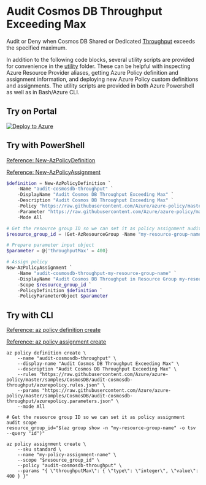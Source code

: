 # Audit Cosmos DB Throughput Exceeding Max

Audit or Deny when Cosmos DB Shared or Dedicated [Throughput](https://docs.microsoft.com/azure/cosmos-db/set-throughput) exceeds the specified maximum.

In addition to the following code blocks, several utility scripts are provided for convenience in the [utility](./utility) folder. These can be helpful with inspecting Azure Resource Provider aliases, getting Azure Policy definition and assignment information, and deploying new Azure Policy custom definitions and assignments. The utility scripts are provided in both Azure Powershell as well as in Bash/Azure CLI.

## Try on Portal

[![Deploy to Azure](http://azuredeploy.net/deploybutton.png)](https://portal.azure.com/#blade/Microsoft_Azure_Policy/CreatePolicyDefinitionBlade/uri/https%3A%2F%2Fraw.githubusercontent.com%2FAzure%2Fazure-policy%2Fmaster%2Fsamples%2FCosmosDB%2Faudit-cosmosdb-throughput%2Fazurepolicy.json)

## Try with PowerShell

[Reference: New-AzPolicyDefinition](https://docs.microsoft.com/powershell/module/az.resources/new-azpolicydefinition)

[Reference: New-AzPolicyAssignment](https://docs.microsoft.com/powershell/module/az.resources/new-azpolicyassignment)

````powershell
$definition = New-AzPolicyDefinition `
    -Name "audit-cosmosdb-throughput" `
    -DisplayName "Audit Cosmos DB Throughput Exceeding Max" `
    -Description "Audit Cosmos DB Throughput Exceeding Max" `
    -Policy "https://raw.githubusercontent.com/Azure/azure-policy/master/samples/CosmosDB/audit-cosmosdb-throughput/azurepolicy.rules.json" `
    -Parameter "https://raw.githubusercontent.com/Azure/azure-policy/master/samples/CosmosDB/audit-cosmosdb-throughput/azurepolicy.parameters.json" `
    -Mode All

# Get the resource group ID so we can set it as policy assignment audit scope
$resource_group_id = (Get-AzResourceGroup -Name "my-resource-group-name").ResourceId

# Prepare parameter input object
$parameter = @{'throughputMax' = 400}

# Assign policy
New-AzPolicyAssignment `
    -Name "audit-cosmosdb-throughput-my-resource-group-name" `
    -DisplayName "Audit Cosmos DB Throughput in Resource Group my-resource-group-name" `
    -Scope $resource_group_id `
    -PolicyDefinition $definition `
    -PolicyParameterObject $parameter
````

## Try with CLI

[Reference: az policy definition create](https://docs.microsoft.com/cli/azure/policy/definition?view=azure-cli-latest#az-policy-definition-create)

[Reference: az policy assignment create](https://docs.microsoft.com/cli/azure/policy/assignment?view=azure-cli-latest#az-policy-assignment-create)

````cli
az policy definition create \
    --name "audit-cosmosdb-throughput" \
    --display-name "Audit Cosmos DB Throughput Exceeding Max" \
    --description "Audit Cosmos DB Throughput Exceeding Max" \
    --rules "https://raw.githubusercontent.com/Azure/azure-policy/master/samples/CosmosDB/audit-cosmosdb-throughput/azurepolicy.rules.json" \
    --params "https://raw.githubusercontent.com/Azure/azure-policy/master/samples/CosmosDB/audit-cosmosdb-throughput/azurepolicy.parameters.json" \
    --mode All

# Get the resource group ID so we can set it as policy assignment audit scope
resource_group_id="$(az group show -n "my-resource-group-name" -o tsv --query "id")"

az policy assignment create \
    --sku standard \
    --name "my-policy-assignment-name" \
    --scope "$resource_group_id" \
    --policy "audit-cosmosdb-throughput" \
    --params "{ \"throughputMax\": { \"type\": \"integer\", \"value\": 400 } }"
````
